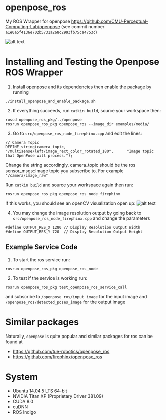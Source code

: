 # openpose_ros 
My ROS Wrapper for openpose https://github.com/CMU-Perceptual-Computing-Lab/openpose
(see commit number `a1e0a5f4136e702b5731a268c2993fb75ca4753c`)

![alt text](https://raw.githubusercontent.com/stevenjj/openpose_ros/master/openpose_with_multisense.png)

# Installing and Testing the Openpose ROS Wrapper
1. Install openpose and its dependencies then enable the package by running
````
./install_openpose_and_enable_package.sh
````
2. If everything succeeds, run `catkin build`, source your workspace then:
````
roscd openpose_ros_pkg/../openpose
rosrun openpose_ros_pkg openpose_ros --image_dir examples/media/
````

3. Go to `src/openpose_ros_node_firephinx.cpp` and edit the lines:
````
// Camera Topic
DEFINE_string(camera_topic,             "/multisense/left/image_rect_color_rotated_180",      "Image topic that OpenPose will process.");
````
Change the string accordingly. camera_topic should be the ros sensor_msgs::Image topic you subscribe to. For example `"/camera/image_raw"`

Run `catkin build` and source your workspace again then run:
````
rosrun openpose_ros_pkg openpose_ros_node_firephinx
````
If this works, you should see an openCV visualization open up:
![alt text](https://raw.githubusercontent.com/stevenjj/openpose_ros/master/example_output.png)

4. You may change the image resolution output by going back to `src/openpose_ros_node_firephinx.cpp` and change the parameters
````
#define OUTPUT_RES_X 1280 // Display Resolution Output Width
#define OUTPUT_RES_Y 720  // Display Resolution Output Height
````
## Example Service Code
1. To start the ros service run:
````
rosrun openpose_ros_pkg openpose_ros_node 
````
2. To test if the service is working run:
````
rosrun openpose_ros_pkg test_openpose_ros_service_call 
````
and subscribe to `/openpose_ros/input_image` for the input image and `/openpose_ros/detected_poses_image` for the output image




# Similar packages
Naturally, `openpose` is quite popular and similar packages for ros can be found at
* https://github.com/tue-robotics/openpose_ros
* https://github.com/firephinx/openpose_ros

# System
* Ubuntu 14.04.5 LTS 64-bit
* NVIDIA Titan XP (Proprietary Driver 381.09)
* CUDA 8.0 
* cuDNN
* ROS Indigo
